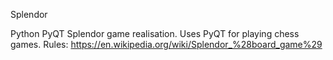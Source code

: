 Splendor

Python PyQT Splendor game realisation.
Uses PyQT for playing chess games. 
Rules: https://en.wikipedia.org/wiki/Splendor_%28board_game%29
